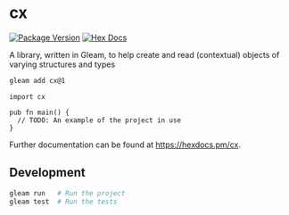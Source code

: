 # cx

[![Package Version](https://img.shields.io/hexpm/v/cx)](https://hex.pm/packages/cx)
[![Hex Docs](https://img.shields.io/badge/hex-docs-ffaff3)](https://hexdocs.pm/cx/)

A library, written in Gleam, to help create and read (contextual) objects of varying structures and types

```sh
gleam add cx@1
```
```gleam
import cx

pub fn main() {
  // TODO: An example of the project in use
}
```

Further documentation can be found at <https://hexdocs.pm/cx>.

## Development

```sh
gleam run   # Run the project
gleam test  # Run the tests
```
